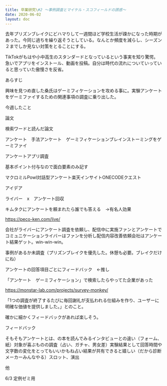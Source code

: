 ```yaml
---
title: 卒業研究\#2 〜事例調査とマイケル・スコフィールドの誘惑〜
date: 2020-06-02
layout: doc
---
```


去年プリズンブレイクにどハマりして一週間ほど学校生活が疎かになった時期があった。今同じ過ちを繰り返そうとしている。なんとか頻度を減らし、シーズン２までしか見ない対策をとることにする。

TikTokがもはや小中高生のスタンダードとなっているという事実を知り驚愕。急いでアプリをインストール、動画を投稿。自分は時代の流れについていっていると思っていた傲慢さを反省。

あらすじ

興味を見つめ直した桑氏はゲーミフィケーションを攻める事に。実験アンケートをゲーミファイするための関連事項の調査に乗り出した。

今週したこと

論文

検索ワードと読んだ論文

アンケート　手法アンケート　ゲーミフィケーションブレインストーミングをゲーミファイ

アンケートアプリ調査

基本ポイント付与なので面白要素のみ記す

マクロミルPowl対話型アンケート楽天インサイトONECODEクエスト

アイデア

ライバー　x　アンケート回収

キムタクにアンケートを頼まれたら誰でも答える　→有名人効果

https://peco-ken.com/live/

会社がライバーにアンケート調査を依頼し、配信中に実施ファンとアンケートでコミュニケーションライバーはファンを分析し配信内容改善依頼会社はアンケート結果ゲット。win-win-win。

事例があるか未調査（プリズンブレイクを優先した。休憩も必要。ブレイクだけにね）

アンケートの回答項目ごとにフィードバック　←推し

「アンケート　ゲーミフィケーション」で検索したらやってた企業があった

https://monstar-lab.com/projects/survey-monkey/

「1つの調査が終了するたびに毎回謝礼が支払われる仕組みを作り、ユーザーに明確な価値を提供しました。」とのこと。

確かに細かくフィードバックがあれば楽しそう。

フィードバック

そもそもアンケートとは、の本を読んでみるインタビューとの違い（フォーム、紙）対象が喜ぶものの調査（占い、ガチャ、男女差）実験結果として回答時間や文字数の変化をとってもいいかもね占い結果が共有できると嬉しい（だから診断メーカーみんなやる）スロット、演出

他

6/3 定例ゼミ用